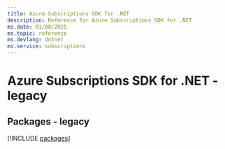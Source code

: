 ```yaml
---
title: Azure Subscriptions SDK for .NET
description: Reference for Azure Subscriptions SDK for .NET
ms.date: 01/08/2025
ms.topic: reference
ms.devlang: dotnet
ms.service: subscriptions
---
```

# Azure Subscriptions SDK for .NET - legacy
## Packages - legacy
[!INCLUDE [packages](subscriptions-index.md)]